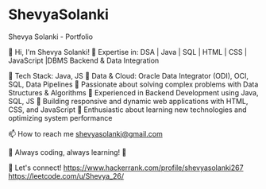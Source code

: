 # ShevyaSolanki
Shevya Solanki - Portfolio

👋 Hi, I'm Shevya Solanki!
🚀 Expertise in: DSA | Java | SQL | HTML | CSS | JavaScript |DBMS Backend & Data Integration

🔹 Tech Stack: Java, JS
🔹 Data & Cloud: Oracle Data Integrator (ODI), OCI, SQL, Data Pipelines
🔹 Passionate about solving complex problems with Data Structures & Algorithms
🔹 Experienced in Backend Development using Java, SQL, JS
🔹 Building responsive and dynamic web applications with HTML, CSS, and JavaScript
🔹 Enthusiastic about learning new technologies and optimizing system performance

📫 How to reach me shevyasolanki@gmail.com

📌 Always coding, always learning! 🚀

🔗 Let's connect! 
https://www.hackerrank.com/profile/shevyasolanki267
https://leetcode.com/u/Shevya_26/
